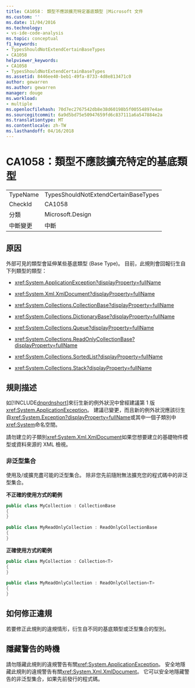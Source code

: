 ```yaml
---
title: CA1058： 類型不應該擴充特定基底類型 |Microsoft 文件
ms.custom: ''
ms.date: 11/04/2016
ms.technology:
- vs-ide-code-analysis
ms.topic: conceptual
f1_keywords:
- TypesShouldNotExtendCertainBaseTypes
- CA1058
helpviewer_keywords:
- CA1058
- TypesShouldNotExtendCertainBaseTypes
ms.assetid: 8446ee40-beb1-49fa-8733-4d8e813471c0
author: gewarren
ms.author: gewarren
manager: douge
ms.workload:
- multiple
ms.openlocfilehash: 70d7ec2767542db8e38d60198b5f00554897e4ae
ms.sourcegitcommit: 6a9d5bd75e50947659fd6c837111a6a547884e2a
ms.translationtype: MT
ms.contentlocale: zh-TW
ms.lasthandoff: 04/16/2018
---
```

# <a name="ca1058-types-should-not-extend-certain-base-types"></a>CA1058：類型不應該擴充特定的基底類型
|||  
|-|-|  
|TypeName|TypesShouldNotExtendCertainBaseTypes|  
|CheckId|CA1058|  
|分類|Microsoft.Design|  
|中斷變更|中斷|  
  
## <a name="cause"></a>原因  
 外部可見的類型會延伸某些基底類型 (Base Type)。 目前，此規則會回報衍生自下列類型的類型：  
  
-   <xref:System.ApplicationException?displayProperty=fullName>  
  
-   <xref:System.Xml.XmlDocument?displayProperty=fullName>  
  
-   <xref:System.Collections.CollectionBase?displayProperty=fullName>  
  
-   <xref:System.Collections.DictionaryBase?displayProperty=fullName>  
  
-   <xref:System.Collections.Queue?displayProperty=fullName>  
  
-   <xref:System.Collections.ReadOnlyCollectionBase?displayProperty=fullName>  
  
-   <xref:System.Collections.SortedList?displayProperty=fullName>  
  
-   <xref:System.Collections.Stack?displayProperty=fullName>  
  
## <a name="rule-description"></a>規則描述  
 如[!INCLUDE[dnprdnshort](../code-quality/includes/dnprdnshort_md.md)]來衍生新的例外狀況中曾經建議第 1 版<xref:System.ApplicationException>。 建議已變更，而且新的例外狀況應該衍生自<xref:System.Exception?displayProperty=fullName>或其中一個子類別中<xref:System>命名空間。  
  
 請勿建立的子類別<xref:System.Xml.XmlDocument>如果您想要建立的基礎物件模型或資料來源的 XML 檢視。  
  
### <a name="non-generic-collections"></a>非泛型集合  
 使用及/或擴充盡可能的泛型集合。 除非您先前隨附無法擴充您的程式碼中的非泛型集合。  
  
 **不正確的使用方式的範例**  
  
```csharp  
public class MyCollection : CollectionBase  
{  
}  
  
public class MyReadOnlyCollection : ReadOnlyCollectionBase  
{  
}  
```  
  
 **正確使用方式的範例**  
  
```csharp  
public class MyCollection : Collection<T>  
{  
}  
  
public class MyReadOnlyCollection : ReadOnlyCollection<T>  
{  
}  
```  
  
## <a name="how-to-fix-violations"></a>如何修正違規  
 若要修正此規則的違規情形，衍生自不同的基底類型或泛型集合的型別。  
  
## <a name="when-to-suppress-warnings"></a>隱藏警告的時機  
 請勿隱藏此規則的違規警告有關<xref:System.ApplicationException>。 安全地隱藏此規則的違規警告有關<xref:System.Xml.XmlDocument>。 它可以安全地隱藏警告的非泛型集合，如果先前發行的程式碼。